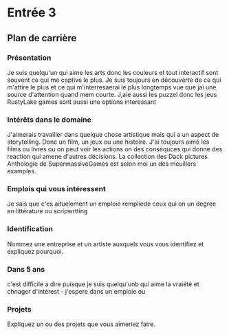 # Entrée 3
## Plan de carrière

### Présentation
Je suis quelqu'un qui aime les arts donc les couleurs et tout interactif sont souvent ce qui me captive le plus. Je suis toujours en découverte de ce qui m'attire le plus et ce qui m'interresaerai le plus longtemps vue que jai une source d'attention quand mem courte. J,aie aussi les puzzel donc les jeus RustyLake games sont aussi une options interessant

### Intérêts dans le domaine
J'aimerais travailler dans quelque chose artistique mais qui a un aspect de storytelling. Donc un film, un jeux ou une histoire. J'ai toujours aimé les films ou livres ou on peut voir les actions on des conséquces qui donne des reaction qui amene d'autres décisions. La collection des Dack pictures Anthologie de SupermassiveGames est selon moi un des meuillers examples. 

### Emplois qui vous intéressent
Je sais que c'es aituelement un emploie rempliede ceux qui on un degree en littérature ou scripwrtting 

### Identification
Nommez une entreprise et un artiste auxquels vous vous identifiez et expliquez pourquoi. 

### Dans 5 ans
c'est difficile a dire puisque je suis quelqu'unb qui aime la vraiété et chnager d'intérest - j'espere dans un emploie ou 

### Projets
Expliquez un ou des projets que vous aimeriez faire. 
